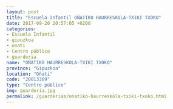 ```yaml
---
layout: post
title: "Escuela Infantil OÑATIKO HAURRESKOLA-TXIKI TXOKO"
date: 2017-09-20 20:57:05 +0200
categories:
- Escuela Infantil
- gipuzkoa
- onati
- Centro público
- guarderia
name: "OÑATIKO HAURRESKOLA-TXIKI TXOKO"
province: "Gipuzkoa"
location: "Oñati"
code: "20013369"
type: "Centro público"
img: guarderia.jpg
permalink: /guarderias/onatiko-haurreskola-txiki-txoko.html
---
```

